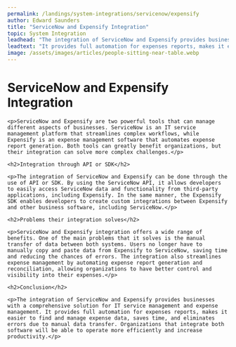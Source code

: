 ```yaml
---
permalink: /landings/system-integrations/servicenow/expensify
author: Edward Saunders
title: "ServiceNow and Expensify Integration"
topic: System Integration
leadhead: "The integration of ServiceNow and Expensify provides businesses with a comprehensive solution for IT service management and expense management"
leadtext: "It provides full automation for expenses reports, makes it easier to find and manage expense data, saves time, and eliminates errors due to manual data transfer. Organizations that integrate both software will be able to operate more efficiently and increase productivity."
image: /assets/images/articles/people-sitting-near-table.webp
---
```

<div class="arttext">
	<h1>ServiceNow and Expensify Integration</h1>

	<p>ServiceNow and Expensify are two powerful tools that can manage different aspects of businesses. ServiceNow is an IT service management platform that streamlines complex workflows, while Expensify is an expense management software that automates expense report generation. Both tools can greatly benefit organizations, but their integration can solve more complex challenges.</p>

	<h2>Integration through API or SDK</h2>

	<p>The integration of ServiceNow and Expensify can be done through the use of API or SDK. By using the ServiceNow API, it allows developers to easily access ServiceNow data and functionality from third-party applications, including Expensify. In the same manner, the Expensify SDK enables developers to create custom integrations between Expensify and other business software, including ServiceNow.</p>

	<h2>Problems their integration solves</h2>

	<p>ServiceNow and Expensify integration offers a wide range of benefits. One of the main problems that it solves is the manual transfer of data between both systems. Users no longer have to manually copy and paste data from Expensify to ServiceNow, saving time and reducing the chances of errors. The integration also streamlines expense management by automating expense report generation and reconciliation, allowing organizations to have better control and visibility into their expenses.</p>

	<h2>Conclusion</h2>

	<p>The integration of ServiceNow and Expensify provides businesses with a comprehensive solution for IT service management and expense management. It provides full automation for expenses reports, makes it easier to find and manage expense data, saves time, and eliminates errors due to manual data transfer. Organizations that integrate both software will be able to operate more efficiently and increase productivity.</p>

</div>